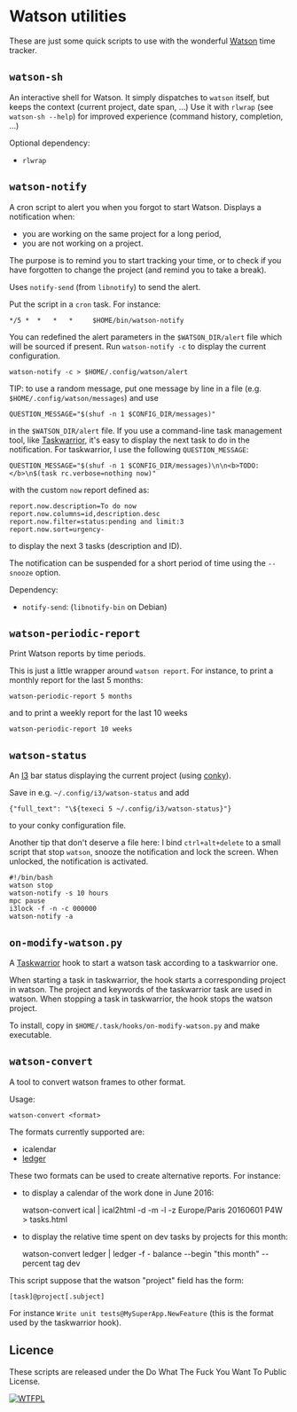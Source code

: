 
# Watson utilities

These are just some quick scripts to use with the wonderful [Watson](https://github.com/TailorDev/Watson) time tracker.

## `watson-sh`

An interactive shell for Watson. It simply dispatches to `watson` itself, but keeps the context (current project, date span, …)
Use it with `rlwrap` (see `watson-sh --help`) for improved experience (command history, completion, …) 

Optional dependency:
- `rlwrap`

## `watson-notify`

A cron script to alert you when you forgot to start Watson.
Displays a notification when:
- you are working on the same project for a long period,
- you are not working on a project.

The purpose is to remind you to start tracking your time, or to check if you
have forgotten to change the project (and remind you to take a break).

Uses `notify-send` (from `libnotify`) to send the alert.

Put the script in a `cron` task. For instance:

    */5 *  *   *   *     $HOME/bin/watson-notify

You can redefined the alert parameters in the `$WATSON_DIR/alert` file which will be sourced if present. Run `watson-notify -c` to display the current configuration.

    watson-notify -c > $HOME/.config/watson/alert

TIP: to use a random message, put one message by line in a file (e.g. `$HOME/.config/watson/messages`)
and use

    QUESTION_MESSAGE="$(shuf -n 1 $CONFIG_DIR/messages)"

in the `$WATSON_DIR/alert` file. If you use a command-line task management tool, like [Taskwarrior](http://taskwarrior.org/), it's easy to display the next task to do in the notification. For taskwarrior, I use the following `QUESTION_MESSAGE`:

    QUESTION_MESSAGE="$(shuf -n 1 $CONFIG_DIR/messages)\n\n<b>TODO:</b>\n$(task rc.verbose=nothing now)"

with the custom `now` report defined as:

    report.now.description=To do now
    report.now.columns=id,description.desc
    report.now.filter=status:pending and limit:3
    report.now.sort=urgency-

to display the next 3 tasks (description and ID).
    

The notification can be suspended for a short period of time using the `--snooze` option.

Dependency:
- `notify-send`: (`libnotify-bin` on Debian)


## `watson-periodic-report`

Print Watson reports by time periods.

This is just a little wrapper around `watson report`. For instance, 
to print a monthly report for the last 5 months:

    watson-periodic-report 5 months

and to print a weekly report for the last 10 weeks

    watson-periodic-report 10 weeks


## `watson-status`

An [I3](http://i3wm.org/) bar status displaying the current project (using [conky](https://github.com/brndnmtthws/conky)). 

Save in e.g. `~/.config/i3/watson-status` and add

    {"full_text": "\${texeci 5 ~/.config/i3/watson-status}"}

to your conky configuration file.


Another tip that don't deserve a file here: I bind `ctrl+alt+delete` to a small script that stop `watson`, snooze the notification and lock the screen. When unlocked, the notification is activated.

    #!/bin/bash
    watson stop
    watson-notify -s 10 hours
    mpc pause
    i3lock -f -n -c 000000
    watson-notify -a


## `on-modify-watson.py`

A [Taskwarrior](http://taskwarrior.org/) hook to start a watson task according to a taskwarrior one.

When starting a task in taskwarrior, the hook starts a corresponding project in
watson. The project and keywords of the taskwarrior task are used in watson.
When stopping a task in taskwarrior, the hook stops the watson project.

To install, copy in `$HOME/.task/hooks/on-modify-watson.py` and make executable.


## `watson-convert`

A tool to convert watson frames to other format.

Usage:

    watson-convert <format>

The formats currently supported are:

- icalendar
- [ledger](http://ledger-cli.org)

These two formats can be used to create alternative reports. For instance:
- to display a calendar of the work done in June 2016:

    watson-convert ical |
        ical2html -d -m -l -z Europe/Paris 20160601 P4W > tasks.html

- to display the relative time spent on dev tasks by projects for this month:

    watson-convert ledger |
        ledger -f - balance --begin "this month" --percent tag dev

This script suppose that the watson "project" field has the form:

    [task]@project[.subject]

For instance `Write unit tests@MySuperApp.NewFeature` (this is the format used
by the taskwarrior hook).


## Licence

These scripts are released under the Do What The Fuck You Want To Public License.

[![WTFPL](http://www.wtfpl.net/wp-content/uploads/2012/12/wtfpl-badge-2.png)](http://www.wtfpl.net/)
